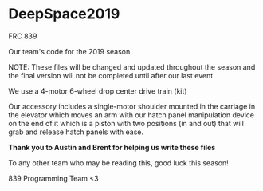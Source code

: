 # DeepSpace2019
FRC 839

Our team's code for the 2019 season

NOTE: These files will be changed and updated throughout the season and the final version will not be completed until after our last event

We use a 4-motor 6-wheel drop center drive train (kit)

Our accessory includes a single-motor shoulder mounted in the carriage in the elevator which moves an arm with our hatch panel manipulation device on the end of it which is a piston with two positions (in and out) that will grab and release hatch panels with ease.

**Thank you to Austin and Brent for helping us write these files**

To any other team who may be reading this, good luck this season!

839 Programming Team <3
